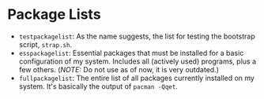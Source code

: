 # Package Lists

- `testpackagelist`: As the name suggests, the list for testing the bootstrap script, `strap.sh`.
- `esspackagelist`: Essential packages that must be installed for a basic configuration of my system. Includes all (actively used) programs, plus a few others. (_NOTE:_ Do not use as of now, it is very outdated.)
- `fullpackagelist`: The entire list of all packages currently installed on my system. It's basically the output of `pacman -Qqet`.